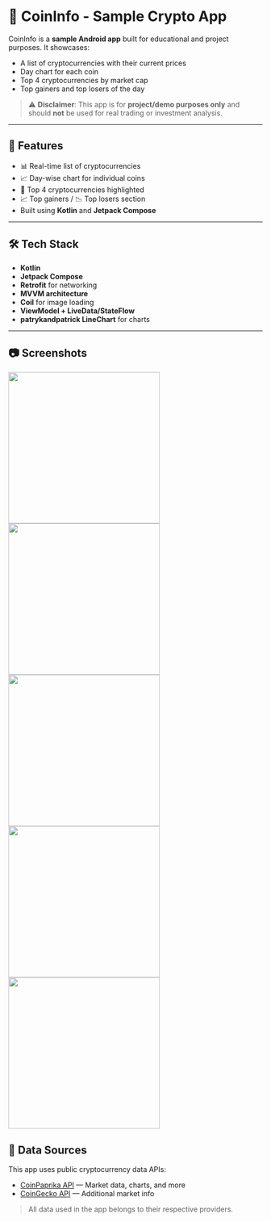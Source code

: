 # 📱 CoinInfo - Sample Crypto App

CoinInfo is a **sample Android app** built for educational and project purposes. It showcases:
- A list of cryptocurrencies with their current prices
- Day chart for each coin
- Top 4 cryptocurrencies by market cap
- Top gainers and top losers of the day

> ⚠️ **Disclaimer**: This app is for **project/demo purposes only** and should **not** be used for real trading or investment analysis.

---

## 🚀 Features

- 📊 Real-time list of cryptocurrencies
- 📈 Day-wise chart for individual coins
- 🥇 Top 4 cryptocurrencies highlighted
- 📈 Top gainers / 📉 Top losers section
- Built using **Kotlin** and **Jetpack Compose**

---

## 🛠️ Tech Stack

- **Kotlin**
- **Jetpack Compose**
- **Retrofit** for networking
- **MVVM architecture**
- **Coil** for image loading
- **ViewModel + LiveData/StateFlow**
- **patrykandpatrick LineChart** for charts

---

## 📷 Screenshots
<img src="https://github.com/user-attachments/assets/1a59a242-51f9-4c13-b332-3b715774c516" width="300" />
<img src="https://github.com/user-attachments/assets/7edf0c77-e830-4376-b20b-ac9fb8ea1b7f" width="300" />
<img src="https://github.com/user-attachments/assets/d97f0014-a0d7-44d8-b36e-170576acf2c4" width="300" />
<img src="https://github.com/user-attachments/assets/bf61afe2-8880-451b-a867-a8a9ef56b515" width="300" />
<img src="https://github.com/user-attachments/assets/684dd4a4-bd15-4b67-8460-df945ce3a4f7" width="300" />





## 📡 Data Sources

This app uses public cryptocurrency data APIs:

- [CoinPaprika API](https://api.coinpaprika.com/) — Market data, charts, and more
- [CoinGecko API](https://www.coingecko.com/en/api) — Additional market info

> All data used in the app belongs to their respective providers.


